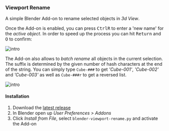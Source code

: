 ### Viewport Rename

A simple Blender Add-on to rename selected objects in *3d View*.

Once the Add-on is enabled, you can press <kbd>Ctrl</kbd><kbd>R</kbd> to enter a 'new name' for the *active object*. In order to speed up the process you can hit <kbd>Return</kbd> and <kbd>O</kbd> to confirm:

![intro](https://i.stack.imgur.com/dAdHN.gif)

The Add-on also allows to *batch rename* all objects in the current selection. The suffix is determined by the given number of hash characters at the end of the string. You can simply type `Cube-###` to get *'Cube-001'*, *'Cube-002'* and *'Cube-003'* as well as `Cube-###r` to get a reversed list.

![intro](http://i.stack.imgur.com/2mDxx.gif)

#### Installation

 1. Download the [latest release](https://github.com/p2or/blender-viewport-rename/releases/)
 2. In Blender open up *User Preferences > Addons*
 3. Click *Install from File*, select `blender-viewport-rename.py` and activate the Add-on
 
